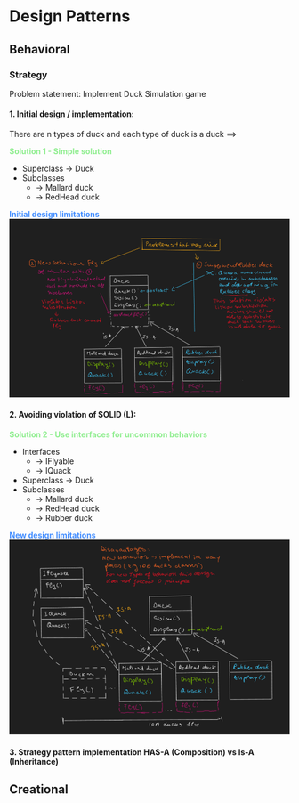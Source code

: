 # Design Patterns

## Behavioral
### Strategy
Problem statement: Implement Duck Simulation game

#### 1. Initial design / implementation:
There are n types of duck and each type of duck is a duck ==>

<b style="color:lightgreen">Solution 1 - Simple solution</b>
- Superclass -> Duck
- Subclasses 	
	- -> Mallard duck 		
    - -> RedHead duck

<b style="color:#458fff">Initial design limitations</b>
![Solution 1: design and limitations](./Images/DuckSimulationInitial.png "Simple design")

#### 2. Avoiding violation of SOLID (L):
<b style="color:lightgreen">Solution 2 - Use interfaces for uncommon behaviors</b>
- Interfaces
	- -> IFlyable
	- -> IQuack
- Superclass -> Duck
- Subclasses 	
	- -> Mallard duck 		
    - -> RedHead duck
	- -> Rubber duck

<b style="color:#458fff">New design limitations</b>
![Solution 2: design and limitations](./Images/DuckSimulationSol2.png "Simple design")
#### 3. Strategy pattern implementation HAS-A (Composition) vs Is-A (Inheritance)

## Creational
